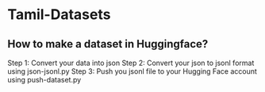 # Tamil-Datasets

## How to make a dataset in Huggingface?

Step 1: Convert your data into json
Step 2: Convert your json to jsonl format using json-jsonl.py
Step 3: Push you jsonl file to your Hugging Face account using push-dataset.py

